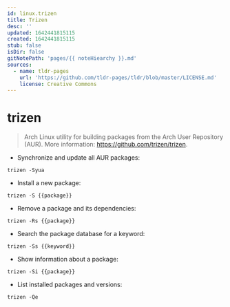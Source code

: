 ```yaml
---
id: linux.trizen
title: Trizen
desc: ''
updated: 1642441815115
created: 1642441815115
stub: false
isDir: false
gitNotePath: 'pages/{{ noteHiearchy }}.md'
sources:
  - name: tldr-pages
    url: 'https://github.com/tldr-pages/tldr/blob/master/LICENSE.md'
    license: Creative Commons
---
```

# trizen

> Arch Linux utility for building packages from the Arch User Repository (AUR).
> More information: <https://github.com/trizen/trizen>.

- Synchronize and update all AUR packages:

`trizen -Syua`

- Install a new package:

`trizen -S {{package}}`

- Remove a package and its dependencies:

`trizen -Rs {{package}}`

- Search the package database for a keyword:

`trizen -Ss {{keyword}}`

- Show information about a package:

`trizen -Si {{package}}`

- List installed packages and versions:

`trizen -Qe`

